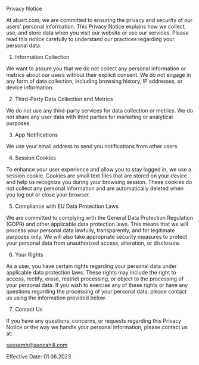 Privacy Notice

At abairt.com, we are committed to ensuring the privacy and security of our users' personal information. This Privacy Notice explains how we collect, use, and store data when you visit our website or use our services. Please read this notice carefully to understand our practices regarding your personal data.

1. Information Collection

We want to assure you that we do not collect any personal information or metrics about our users without their explicit consent. We do not engage in any form of data collection, including browsing history, IP addresses, or device information.

2. Third-Party Data Collection and Metrics

We do not use any third-party services for data collection or metrics. We do not share any user data with third parties for marketing or analytical purposes.

3. App Notifications

We use your email address to send you notifications from other users.

4. Session Cookies

To enhance your user experience and allow you to stay logged in, we use a session cookie. Cookies are small text files that are stored on your device and help us recognize you during your browsing session. These cookies do not collect any personal information and are automatically deleted when you log out or close your browser.

5. Compliance with EU Data Protection Laws

We are committed to complying with the General Data Protection Regulation (GDPR) and other applicable data protection laws. This means that we will process your personal data lawfully, transparently, and for legitimate purposes only. We will also take appropriate security measures to protect your personal data from unauthorized access, alteration, or disclosure.

6. Your Rights

As a user, you have certain rights regarding your personal data under applicable data protection laws. These rights may include the right to access, rectify, erase, restrict processing, or object to the processing of your personal data. If you wish to exercise any of these rights or have any questions regarding the processing of your personal data, please contact us using the information provided below.

7. Contact Us

If you have any questions, concerns, or requests regarding this Privacy Notice or the way we handle your personal information, please contact us at:

seosamh@seocahill.com

Effective Date: 01.06.2023
